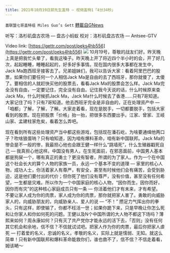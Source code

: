 ```yaml
---
title: 2021年10月19日郭先生盖特 — 视频盖特1「4分34秒」
---
```

`喜联盟七哥盖特组 Miles Guo’s Gett` [轉載自GNews](https://gnews.org/zh-hans/1606043/)

听写：洛杉矶盘古农场 — 盘古小蚂蚁
校对：洛杉矶盘古农场 — Antsee-GTV

Video link: [https://gettr.com/post/peks4hb556](https://gettr.com/post/peks4hb556)
![](https://assets.gnews.org/wp-content/uploads/2021/10/EE0F7929-3E2C-4514-BCD3-587A8424A101.png)
10月19号，尊敬的战友们好。昨天晚上真是把我忙头晕了，看我这嗓子。昨天晚上开了将近四个半小时的会，开了好几次，起起睡睡，睡睡起起的，好多好多事情。现在国内很多大事都在发生中，Jack Ma跑西班牙接客去了。兄弟姐妹们，我可以告诉大家：看着阿里巴巴的股票，如果你们要任何一个人相信Jack Ma是自由的去了西班牙，那你就傻了，太傻了。要相信的人就赶快买他的股票去，看看Jack Ma的股票会怎么样。Jack Ma完全没有自由，一定要记住，完全没有自由。记住我今天说的话，什么时候原来查Jack Ma，什么时候抓Jack Ma，Jack Ma什么时候去了香港……只有7哥知道。大家记住了吗？只有7哥知道。他去西班牙完全是非自由的，正在处理资产中 — 「咱都」了解，了解，了解。大家走着看，现在是脱手，一切都要脱手，包括大家看到的股票。现在把股票「价格」抬一抬，把很多东西要出手。江家、曾家、王岐山家、孟建柱家危矣，看着怎么弄吧。

现在看到所有这些处理资产当中都这些游戏，包括现在潘石屹，为啥要通缉他两口子？吹啥狼蛋呐？只有咱知道，因为咱有爆料革命，咱有新中国联邦。Jack Ma的惨会是不一般的惨，我最担心他也会跟王健一样什么“跳墙死”，什么生殖器戳死自己 — 我真担心他这样。中国没有男人，在生死面前，在邪恶面前，中国男人基本都是狗屎一个，哪有真正的勇士？更没有智者，所谓的为了家人。作为一个在中国这个社会长大的算个人物的家族一员，永远一个基本不变的道理 — 家里的核心人物，成功人士，你活着家人有尊严，有安全，甚至有时候他们会有痛苦，会受到胁迫，这是他们要付出的代价；但你死了他们没有尊严，没有价值，甚至没有任何希望，一生都是灾难。所以作为一个中国家庭的核心人物，“因你而生，因你而好，因你而有灾”的这种核心家庭成员只有一条 — 你活着他们才有未来，才有希望。不要让家人成为你的肉票，家人成为你的肉票，那你就把家人害了。勇敢的向威胁家人的，向威胁朋友的，向威胁亲人、爱人的说 — “不！” 攒足力气挥出你的拳头，只有这样，即使输了，你都不枉活一世；如果你跪下来，只是早晚让你怎么死和让你家人和你如何死的问题。王健以及N个中国所谓的大人物不都这下场吗？薄熙来如何？周永康如何？只有灭了共产党你才能永远的活下去，「否则」没有任何其它机会和余地，信不信？不信就试试吧。把家人作为你的肉票，最后你把家人虐死 — 打着爱的名义，忠诚的名义，孝敬的名义，实际上就是懦弱、无知。就这么简单！只有新中国联邦和爆料革命能救你们，谁也救不了，信不信？不信走着看，姆该嗮～
